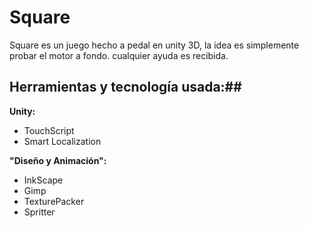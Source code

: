 Square
======
Square es un juego hecho a pedal en unity 3D, la idea es simplemente probar el motor a fondo. cualquier ayuda es recibida.

## Herramientas y tecnología usada:##

**Unity:**

 - TouchScript
 - Smart Localization
 

**"Diseño y Animación":**

 - InkScape
 - Gimp
 - TexturePacker
 - Spritter

 
 
